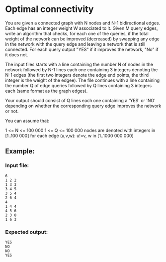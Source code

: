 # Optimal connectivity

You are given a connected graph with N nodes and N-1 bidirectional edges. Each edge has an integer weight W associated to it. 
Given M query edges, write an algorithm that checks, for each one of the queries, if the total weight of the network can be improved (decreased)
by swapping any edge in the network with the query edge and leaving a network that is still connected. For each query output "YES" if it improves
the network, "No" if it does not.

The input files starts with a line containing the number N of nodes in the network followed by N-1 lines each one containing 3 integers denoting the N-1 edges 
(the first two integers denote the edge end points, the third integer is the weight of the edgee). The file continues with a line containing the number Q of 
edge queries followed by Q lines containing 3 integers each (same format as the graph edges).

Your output should consist of Q lines each one containing a 'YES' or 'NO' depending on whether the corresponding query edge improves the network or not.

You can assume that: 

1 <= N <= 100 000
1 <= Q <= 100 000
nodes are denoted with integers in [1..100 000]
for each edge (u,v,w): u!=v, w in [1..1000 000 000]

## Example:

### Input file:
```
6
1 2 2
1 3 3
3 4 5
3 5 4
2 6 4
4
1 4 4
4 5 6
2 3 8
1 6 3
```

### Expected output:

```
YES
NO
NO
YES
```